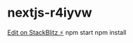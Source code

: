 # nextjs-r4iyvw

[Edit on StackBlitz ⚡️](https://stackblitz.com/edit/nextjs-r4iyvw)
npm start
npm install
